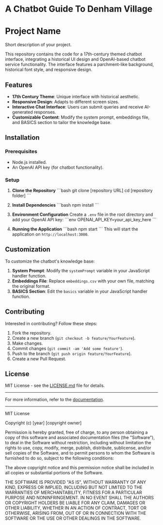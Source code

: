 # A Chatbot Guide To Denham Village
# Project Name

Short description of your project.

This repository contains the code for a 17th-century themed chatbot interface, integrating a historical UI design and OpenAI-based chatbot service functionality. The interface features a parchment-like background, historical font style, and responsive design.

## Features

- **17th Century Theme**: Unique interface with historical aesthetic.
- **Responsive Design**: Adapts to different screen sizes.
- **Interactive Chat Interface**: Users can submit queries and receive AI-generated responses.
- **Customizable Content**: Modify the system prompt, embeddings file, and BASICS section to tailor the knowledge base.

## Installation

### Prerequisites

- Node.js installed.
- An OpenAI API key (for chatbot functionality).

### Setup

1. **Clone the Repository**
   \```bash
   git clone [repository URL]
   cd [repository folder]
   \```

2. **Install Dependencies**
   \```bash
   npm install
   \```

3. **Environment Configuration**
   Create a `.env` file in the root directory and add your OpenAI API key:
   \```env
   OPENAI_API_KEY=your_api_key_here
   \```

4. **Running the Application**
   \```bash
   npm start
   \```
   This will start the application on `http://localhost:3000`.

## Customization

To customize the chatbot's knowledge base:

1. **System Prompt**: Modify the `systemPrompt` variable in your JavaScript handler function.
2. **Embeddings File**: Replace `embeddings.csv` with your own file, matching the original format.
3. **BASICS Section**: Edit the `basics` variable in your JavaScript handler function.

## Contributing

Interested in contributing? Follow these steps:

1. Fork the repository.
2. Create a new branch (`git checkout -b feature/YourFeature`).
3. Make changes.
4. Commit changes (`git commit -am 'Add some feature'`).
5. Push to the branch (`git push origin feature/YourFeature`).
6. Create a new Pull Request.

## License

MIT License - see the [LICENSE.md](LICENSE.md) file for details.

---

For more information, refer to the [documentation](link_to_documentation_if_available).

---

MIT License

Copyright (c) [year] [copyright owner]

Permission is hereby granted, free of charge, to any person obtaining a copy of this software and associated documentation files (the "Software"), to deal in the Software without restriction, including without limitation the rights to use, copy, modify, merge, publish, distribute, sublicense, and/or sell copies of the Software, and to permit persons to whom the Software is furnished to do so, subject to the following conditions:

The above copyright notice and this permission notice shall be included in all copies or substantial portions of the Software.

THE SOFTWARE IS PROVIDED "AS IS", WITHOUT WARRANTY OF ANY KIND, EXPRESS OR IMPLIED, INCLUDING BUT NOT LIMITED TO THE WARRANTIES OF MERCHANTABILITY, FITNESS FOR A PARTICULAR PURPOSE AND NONINFRINGEMENT. IN NO EVENT SHALL THE AUTHORS OR COPYRIGHT HOLDERS BE LIABLE FOR ANY CLAIM, DAMAGES OR OTHER LIABILITY, WHETHER IN AN ACTION OF CONTRACT, TORT OR OTHERWISE, ARISING FROM, OUT OF OR IN CONNECTION WITH THE SOFTWARE OR THE USE OR OTHER DEALINGS IN THE SOFTWARE.
